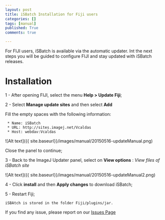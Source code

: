 ```yaml
---
layout: post
title: iSBatch Installation for Fiji users
categories: []
tags: [manual]
published: True
comments: true

---
```


For FIJI users, iSBatch is available via the automatic updater.
Int the next steps you will be guided to configure FIJI and stay updated with iSBatch releases.


Installation
============

 1 - After opening FIJI, select the menu **Help > Update Fiji**;

 2 - Select **Manage update sites** and then select **Add**

 Fill the empty spaces with the following information:

```
 * Name: iSBatch
 * URL: http://sites.imagej.net/Vcaldas
 * Host: webdav:Vcaldas
 ```
 
![Alt text]({{ site.baseurl}}/images/manual/20150516-updateManual.png)

Close the panel to continue;

3 - Back to the ImageJ Updater panel, select on **View options** : *View files of iSBatch site*

![Alt text]({{ site.baseurl}}/images/manual/20150516-updateManual2.png)

4 - Click **install**  and then **Apply changes** to download iSBatch;

5 - Restart Fiji;

```
iSBAtch is stored in the folder Fiji/plugins/jar.
```

If you find any issue, please report on our [Issues Page](https://github.com/SingleMolecule/iSBatch/issues)
